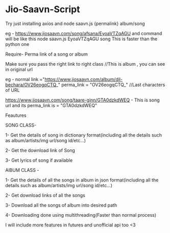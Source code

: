 # Jio-Saavn-Script

Try just installing axios and
node saavn.js {permalink} album/song

eg - 
https://www.jiosaavn.com/song/afsana/EyoaVTZqAGU
and command will be like this
node saavn.js EyoaVTZqAGU song
This is faster than the python one

Require- Perma link of a song or album 

Make sure you pass the right link to right class //This is album , you can see in original url

eg - normal link ="https://www.jiosaavn.com/album/dil-bechara/OV26eogqCTQ_"
     perma_link = "OV26eogqCTQ_" //Last characters of URL

https://www.jiosaavn.com/song/taare-ginn/GTA0dzkdWEQ - This is song url and its perma_link is = "GTA0dzkdWEQ"

Feautures 

SONG CLASS-

1- Get the details of song in dictionary format(including all the details such as album/artists/img url/song id/etc...)

2- Get the download link of Song

3- Get lyrics of song if available

AlBUM CLASS -

1- Get the details of all the songs in album in json format(including all the details such as album/artists/img url/song id/etc...)

2- Get download links of all the songs

3- Download all the songs of album into desired path

4- Downloading done using multithreading(Faster than normal process)

I will include more features in futures and unofficial api too <3
